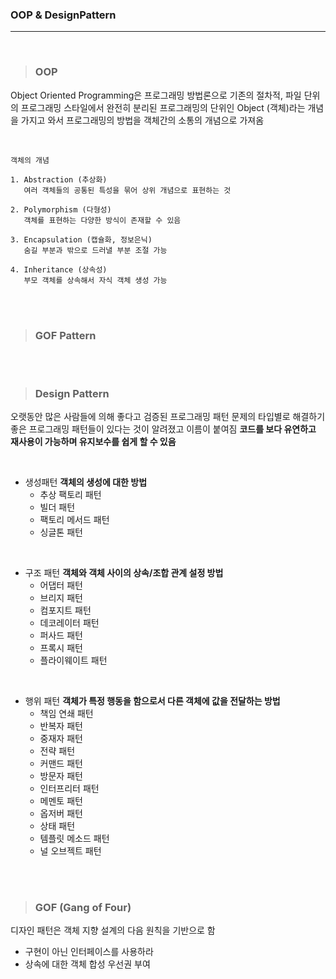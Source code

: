 ### OOP & DesignPattern
---

<br>

>### __OOP__

Object Oriented Programming은 프로그래밍 방법론으로 기존의 절차적, 파일 단위의 프로그래밍 스타일에서 완전히 분리된 프로그래밍의 단위인 Object (객체)라는 개념을 가지고 와서 프로그래밍의 방법을 객체간의 소통의 개념으로 가져옴

<br>

~~~
객체의 개념

1. Abstraction (추상화)
   여러 객체들의 공통된 특성을 묶어 상위 개념으로 표현하는 것

2. Polymorphism (다형성)
   객체를 표현하는 다양한 방식이 존재할 수 있음

3. Encapsulation (캡슐화, 정보은닉)
   숨길 부분과 밖으로 드러낼 부분 조절 가능

4. Inheritance (상속성)
   부모 객체를 상속해서 자식 객체 생성 가능
~~~

<br><br>

>### __GOF Pattern__

<br><br>

>### __Design Pattern__

오랫동안 많은 사람들에 의해 좋다고 검증된 프로그래밍 패턴
문제의 타입별로 해결하기 좋은 프로그래밍 패턴들이 있다는 것이 알려졌고 이름이 붙여짐
__코드를 보다 유연하고 재사용이 가능하며 유지보수를 쉽게 할 수 있음__

<br>

- 생성패턴
__객체의 생성에 대한 방법__
  - 추상 팩토리 패턴
  - 빌더 패턴
  - 팩토리 메서드 패턴
  - 싱글톤 패턴

<br>

- 구조 패턴
__객체와 객체 사이의 상속/조합 관계 설정 방법__
  - 어댑터 패턴
  - 브리지 패턴
  - 컴포지트 패턴
  - 데코레이터 패턴
  - 퍼사드 패턴
  - 프록시 패턴
  - 플라이웨이트 패턴

<br>

- 행위 패턴
__객체가 특정 행동을 함으로서 다른 객체에 값을 전달하는 방법__
  - 책임 연쇄 패턴
  - 반복자 패턴
  - 중재자 패턴
  - 전략 패턴
  - 커맨드 패턴
  - 방문자 패턴
  - 인터프리터 패턴
  - 메멘토 패턴
  - 옵저버 패턴
  - 상태 패턴
  - 템플릿 메소드 패턴
  - 널 오브젝트 패턴

<br><br>

>### __GOF (Gang of Four)__

디자인 패턴은 객체 지향 설계의 다음 원칙을 기반으로 함
- 구현이 아닌 인터페이스를 사용하라
- 상속에 대한 객체 합성 우선권 부여
